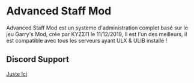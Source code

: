 # Advanced Staff Mod
Advanced Staff Mod est un système d'administration complet basé sur le jeu Garry's Mod, crée par KYZΣП le 11/12/2019, 
Il est l'un des meilleurs, il est compatible avec tous les serveurs ayant ULX & ULIB installé !

## Discord Support
[Juste Ici]()
